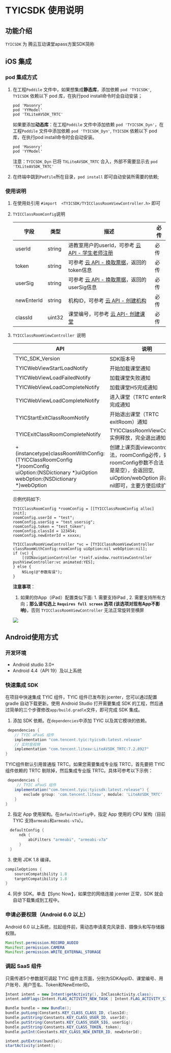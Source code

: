 # TYICSDK 使用说明

## 功能介绍

`TYICSDK` 为 腾云互动课堂apass方案SDK简称

## iOS 集成

### pod 集成方式


1. 在工程`Poddile` 文件中，如果想集成**静态库**，添加依赖 `pod 'TYICSDK'`, `TYICSDK` 依赖以下 pod 库，在执行pod install命令时会自动安装；

	```
	pod 'Masonry'
	pod 'YYModel'
	pod 'TXLiteAVSDK_TRTC'
	```

	如果要添加**动态库**：在工程`Poddile` 文件中添加依赖 `pod 'TYICSDK_Dyn'`，在工程`Poddile` 文件中添加依赖 	`pod 'TYICSDK_Dyn'`, `TYICSDK` 依赖以下 pod 库，在执行pod install命令时会自动安装。

	```
	pod 'Masonry'
	pod 'YYModel'
	```
	注意：`TYICSDK_Dyn` 已将 `TXLiteAVSDK_TRTC` 合入，外部不需要显示去 `pod 'TXLiteAVSDK_TRTC'`

2.  在终端中跳到`Podfile`所在目录，`pod install` 即可自动安装所需要的依赖;


### 使用说明

1. 在使用处引用 `#import  <TYICSDK/TYICClassRoomViewController.h>` 即可

2. `TYICClassRoomConfig`说明

	| 字段 | 类型 | 描述 | 必传 | 
	| ---- | ---- | ---- | ---- |
	| userId |  string |  进教室用户的userId，可参考 [云 API - 学生老师注册](https://classroom-docs.qcloudtrtc.com/#/business/Class?id=3%e5%ad%a6%e7%94%9f%e8%80%81%e5%b8%88%e6%b3%a8%e5%86%8c) | 必传 |
	| token | string | 可参考 [云 API - 换取票据](https://classroom-docs.qcloudtrtc.com/#/business/Class?id=4-%e6%8d%a2%e5%8f%96%e7%a5%a8%e6%8d%ae)，返回的token信息 | 必传 |
	| userSig | string | 可参考 [云 API - 换取票据](https://classroom-docs.qcloudtrtc.com/#/business/Class?id=4-%e6%8d%a2%e5%8f%96%e7%a5%a8%e6%8d%ae)，返回的userSig信息 | 必传 |
	| newEnterId | string | 机构ID，可参考 [云 API - 创建机构](https://classroom-docs.qcloudtrtc.com/#/business/Class?id=1%e5%88%9b%e5%bb%ba%e6%9c%ba%e6%9e%84) | 必传 |
	| classId | uint32 | 课堂编号，可参考 [云 API- 创建课堂](https://classroom-docs.qcloudtrtc.com/#/business/Class?id=12-%e5%88%9b%e5%bb%ba%e8%af%be%e5%a0%82)| 必传 | 

2. `TYICClassRoomViewController `说明

	| API | 说明 | 
	| --- | ---- | 
	| TYIC_SDK_Version | SDK版本号 | 
	| TYICWebViewStartLoadNotify | 开始加载课堂通知 |
	| TYICWebViewLoadFailedNotify | 加载课堂失败通知 |
	| TYICWebViewLoadCompleteNotify | 加载课堂H5完成通知 |
	| TYICWebViewLoadCompleteNotify | 进入课堂（TRTC enterRoom）完成通知 |
	| TYICStartExitClassRoomNotify | 开始退出课堂（TRTC exitRoom）通知 |
	| TYICExitClassRoomCompleteNotify | TYICClassRoomViewController实例释放，完全退出通知 |
	|  + (instancetype)classRoomWithConfig:(TYICClassRoomConfig *)roomConfig <br>uiOption:(NSDictionary *)uiOption <br>webOption:(NSDictionary *)webOption | 创建上课页面viewcontroller方法，roomConfig必传，如果roomConfig参数不合法（主要是是空），会返回空, uiOption/webOption 非必传填nil即可，主要方便后续扩展 |

	示例代码如下:
	
	```
	TYICClassRoomConfig *roomConfig = [[TYICClassRoomConfig alloc] init];
	roomConfig.userId = "test";
	roomConfig.userSig = "test_usersig";
	roomConfig.token = "test_token";
	roomConfig.classId = 123454;
	roomConfig.newEnterId = xxxxx;
	            
	TYICClassRoomViewController *vc = [TYICClassRoomViewController classRoomWithConfig:roomConfig uiOption:nil webOption:nil];
	if (vc) {
		[(UINavigationController *)self.window.rootViewController pushViewController:vc animated:YES];
	} else {
		NSLog(@"参数有误");
	}
	```

	**注意事项**：
	1. 如果的你App（iPad）配置类似下面: 1. 需要支持iPad ,  2. 需要支持所有方向；**那么请勾选上 `Requires full screen` 选项 (该选项对现有App不影响)**，否则 ` TYICClassRoomViewController ` 无法正常旋转至横屏
	
	![](https://main.qcloudimg.com/raw/26926026e4a4ed5d565ede21258a47ab.png)
	
	

## Android使用方式

### 开发环境
* Android studio 3.0+
* Android 4.4（API 19）及以上系统

### 快速集成 SDK
在项目中快速集成 TYIC 组件，TYIC 组件已发布到 jcenter，您可以通过配置 gradle 自动下载更新。使用 Android Studio 打开需要集成 SDK 的工程，然后通过简单的三个步骤修改`app/build.gradle`文件，即可完成 SDK 集成。

1. 添加 SDK 依赖。在`dependencies`中添加 TYIC 以及其它模块的依赖。

```groovy
 dependencies {
    // TYIC aPaaS 组件
    implementation "com.tencent.tyic:tyicsdk:latest.release"
    // 实时音视频
    implementation "com.tencent.liteav:LiteAVSDK_TRTC:7.2.8927"
}
```

TYIC组件默认引用普通版 TRTC。如果您需要集成专业版 TRTC，首先要把 TYIC 组件依赖的 TRTC 剔除掉，然后集成专业版 TRTC。具体可参考以下示例：

```groovy
 dependencies {
     // TYIC aPaaS 组件
    implementation("com.tencent.tyic:tyicsdk:latest.release") {
        exclude group: 'com.tencent.liteav', module: 'LiteAVSDK_TRTC'
    }
}
```

2. 指定 App 使用架构。在`defaultConfig`中，指定 App 使用的 CPU 架构（目前 TYIC 支持`armeabi`和`armeabi-v7a`）。

```groovy
  defaultConfig {
      ndk {
          abiFilters "armeabi", "armeabi-v7a"
      }
  }
```

3. 使用 JDK 1.8 编译。

```groovy
compileOptions {
    sourceCompatibility 1.8
    targetCompatibility 1.8
}
```

4. 同步 SDK。单击【Sync Now】，如果您的网络连接 jcenter 正常，SDK 就会自动下载集成到工程中。

### 申请必要权限（Android 6.0 以上）
Android 6.0 以上系统，拉起组件前，需动态申请麦克风录音、摄像头和写存储器权限。

```java
Manifest.permission.RECORD_AUDIO
Manifest.permission.CAMERA
Manifest.permission.WRITE_EXTERNAL_STORAGE
```

### 调起 SaaS 组件
只需传递5个参数就可调起 TYIC 组件主页面，分别为SDKAppID、课堂编号、用户账号、用户签名、Token和NewEnterID。

```java
Intent intent = new Intent(getActivity(), InClassActivity.class);
intent.addFlags(Intent.FLAG_ACTIVITY_NEW_TASK | Intent.FLAG_ACTIVITY_SINGLE_TOP);

Bundle bundle = new Bundle();
bundle.putLong(Constants.KEY_CLASS_CLASS_ID, classId);
bundle.putString(Constants.KEY_CLASS_USER_ID, userId);
bundle.putString(Constants.KEY_CLASS_USER_SIG, userSig);
bundle.putString(Constants.KEY_CLASS_TOKEN, token);
bundle.putInt(Constants.KEY_CLASS_NEW_ENTER_ID, newEnterId);

intent.putExtras(bundle);
startActivity(intent);
```

